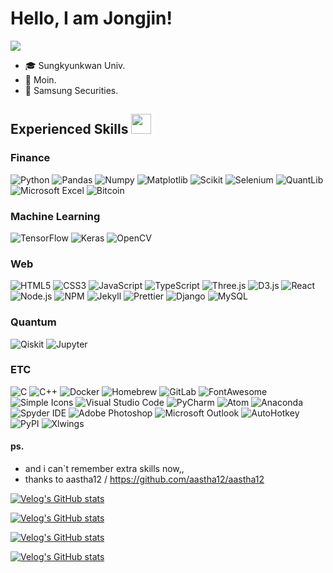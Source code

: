 <h1> Hello, I am Jongjin! 
<!--   <img src = "https://raw.githubusercontent.com/MartinHeinz/MartinHeinz/master/wave.gif" width = 30px> -->
</h1>
<p align='center'>
</p>

<p>
  <a href="https://github.com/DenverCoder1/readme-typing-svg"><img src="https://readme-typing-svg.herokuapp.com?&font=IBM+Plex+Sans&color=abcdef&size=20&lines=Welcome+to+My+GitHub+Profile!;I+studied+Finance+and+Coding!;" /></a>
</p>

- 🎓 Sungkyunkwan Univ.
- 💼 Moin.
- 💼 Samsung Securities.
          
<h2> Experienced Skills <img src = "https://media2.giphy.com/media/QssGEmpkyEOhBCb7e1/giphy.gif?cid=ecf05e47a0n3gi1bfqntqmob8g9aid1oyj2wr3ds3mg700bl&rid=giphy.gif" width = 32px> </h2>

<h3>Finance</h3>
  <p>
    <img alt="Python" src="https://img.shields.io/badge/Python-3776AB?style=for-the-badge&logo=python&logoColor=white">
    <img alt="Pandas" src="https://img.shields.io/badge/Pandas-2C2D72?style=for-the-badge&logo=pandas&logoColor=white">
    <img alt="Numpy" src="https://img.shields.io/badge/Numpy-777BB4?style=for-the-badge&logo=numpy&logoColor=white">
    <img alt="Matplotlib" src="https://img.shields.io/badge/matplotlib-239120?style=for-the-badge&logo=plotly&logoColor=white">
    <img alt="Scikit" src="https://img.shields.io/badge/scikit_learn-F7931E?style=for-the-badge&logo=scikit-learn&logoColor=white">
    <img alt="Selenium" src="https://img.shields.io/badge/Selenium-43B02A?style=for-the-badge&logo=Selenium&logoColor=white">
    <img alt="QuantLib" src="https://img.shields.io/badge/Quantlib-000000?style=for-the-badge&logo=Quantcast&logoColor=white">
    <img alt="Microsoft Excel" src="https://img.shields.io/badge/microsoft%20excel-217346?style=for-the-badge&logo=microsoft%20excel&logoColor=white">
    <img alt="Bitcoin" src="https://img.shields.io/badge/bitcoin-F7931A?style=for-the-badge&logo=bitcoin&logoColor=white">
  </p>
  
<h3>Machine Learning</h3>
  <p>
    <img alt="TensorFlow" src="https://img.shields.io/badge/tensorflow-FF6F00?style=for-the-badge&logo=tensorflow&logoColor=white">
    <img alt="Keras" src="https://img.shields.io/badge/Keras-D00000?style=for-the-badge&logo=Keras&logoColor=white">
    <img alt="OpenCV" src="https://img.shields.io/badge/OpenCV-27338e?style=for-the-badge&logo=OpenCV&logoColor=white">
  </p>
  
<h3>Web</h3>
  <p>
    <img alt="HTML5" src="https://img.shields.io/badge/html5-E34F26?style=for-the-badge&logo=html5&logoColor=white">
    <img alt="CSS3" src="https://img.shields.io/badge/css3-1572B6?style=for-the-badge&logo=css3&logoColor=white">
    <img alt="JavaScript" src="https://img.shields.io/badge/javascript-F7DF1E?style=for-the-badge&logo=javascript&logoColor=white">
    <img alt="TypeScript" src="https://img.shields.io/badge/typescript-3178C6?style=for-the-badge&logo=typescript&logoColor=white">
    <img alt="Three.js" src="https://img.shields.io/badge/three.js-000000?style=for-the-badge&logo=three.js&logoColor=white">
    <img alt="D3.js" src="https://img.shields.io/badge/D3.js-F9A03C?style=for-the-badge&logo=d3.js&logoColor=white">
    <img alt="React" src="https://img.shields.io/badge/react-61DAFB?style=for-the-badge&logo=react&logoColor=white">
    <img alt="Node.js" src="https://img.shields.io/badge/Node.js-339933?style=for-the-badge&logo=node.js&logoColor=white">
    <img alt="NPM" src="https://img.shields.io/badge/npm-CB3837?style=for-the-badge&logo=npm&logoColor=white">
    <img alt="Jekyll" src="https://img.shields.io/badge/jekyll-CC0000?style=for-the-badge&logo=jekyll&logoColor=white">
    <img alt="Prettier" src="https://img.shields.io/badge/prettier-F7B93E?style=for-the-badge&logo=prettier&logoColor=white">
    <img alt="Django" src="https://img.shields.io/badge/django-092E20?style=for-the-badge&logo=django&logoColor=white">
    <img alt="MySQL" src="https://img.shields.io/badge/MySQL-4479A1?style=for-the-badge&logo=MySQL&logoColor=white">
  </p>
  
<h3>Quantum</h3>
  <p>
    <img alt="Qiskit" src="https://img.shields.io/badge/Qiskit-6929C4?style=for-the-badge&logo=Qiskit&logoColor=white">
    <img alt="Jupyter" src="https://img.shields.io/badge/Jupyter-F37626.svg?&style=for-the-badge&logo=Jupyter&logoColor=white">
  </p>
  
<h3>ETC</h3>
  <p>
    <img alt="C" src="https://img.shields.io/badge/c-A8B9CC?style=for-the-badge&logo=c&logoColor=white">
    <img alt="C++" src="https://img.shields.io/badge/C++-00599C?style=for-the-badge&logo=C++&logoColor=white">
    <img alt="Docker" src="https://img.shields.io/badge/Docker-2496ED?style=for-the-badge&logo=docker&logoColor=white">
    <img alt="Homebrew" src="https://img.shields.io/badge/homebrew-FBB040?style=for-the-badge&logo=homebrew&logoColor=white">
    <img alt="GitLab" src="https://img.shields.io/badge/gitlab-FCA121?style=for-the-badge&logo=gitlab&logoColor=white">
    <img alt="FontAwesome" src="https://img.shields.io/badge/font%20awesome-528DD7?style=for-the-badge&logo=font%20awesome&logoColor=white">
    <img alt="Simple Icons" src="https://img.shields.io/badge/simple%20icons-111111?style=for-the-badge&logo=simple%20icons&logoColor=white">
    <img alt="Visual Studio Code" src="https://img.shields.io/badge/visual%20studio%20code-007ACC?style=for-the-badge&logo=visual%20studio%20code&logoColor=white">
    <img alt="PyCharm" src="https://img.shields.io/badge/pycharm-000000?style=for-the-badge&logo=pycharm&logoColor=white">
    <img alt="Atom" src="https://img.shields.io/badge/atom-66595C?style=for-the-badge&logo=atom&logoColor=white">
    <img alt="Anaconda" src="https://img.shields.io/badge/anaconda-44A833?style=for-the-badge&logo=anaconda&logoColor=white">
    <img alt="Spyder IDE" src="https://img.shields.io/badge/Spyder%20IDE-FF0000?style=for-the-badge&logo=Spyder%20IDE&logoColor=white">
    <img alt="Adobe Photoshop" src="https://img.shields.io/badge/adobe%20photoshop-31A8FF?style=for-the-badge&logo=adobe%20photoshop&logoColor=white">
    <img alt="Microsoft Outlook" src="https://img.shields.io/badge/microsoft%20outlook-0078D4?style=for-the-badge&logo=microsoft%20outlook&logoColor=white">
    <img alt="AutoHotkey" src="https://img.shields.io/badge/autohotkey-334455?style=for-the-badge&logo=autohotkey&logoColor=white">
    <img alt="PyPI" src="https://img.shields.io/badge/pypi-3775A9?style=for-the-badge&logo=pypi&logoColor=white">
    <img alt="Xlwings" src="https://img.shields.io/badge/xlwings-217346?style=for-the-badge&logo=microsoft%20excel&logoColor=white">
  </p>

#### ps.
- and i can`t remember extra skills now,,
- thanks to aastha12 / https://github.com/aastha12/aastha12


[![Velog's GitHub stats](https://velog-readme-stats.vercel.app/api/badge?name=jongjinna)](https://velog.io/@jongjinna) 

[![Velog's GitHub stats](https://velog-readme-stats.vercel.app/api?name=velopert)](https://github.com/jongjinna/velog-readme-stats)

[![Velog's GitHub stats](https://velog-readme-stats.vercel.app/api?name=velopert&tag=typescript)](https://github.com/jongjinna/velog-readme-stats)

[![Velog's GitHub stats](https://velog-readme-stats.vercel.app/api?name=velopert&color=dark)](https://github.com/jongjinna/velog-readme-stats)

